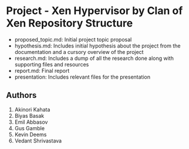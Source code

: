 # Project - Xen Hypervisor by Clan of Xen Repository Structure

- proposed_topic.md: Initial project topic proposal
- hypothesis.md: Includes initial hypothesis about the project from the documentation and a cursory overview of the project
- research.md: Includes a dump of all the research done along with supporting files and resources
- report.md: Final report
- presentation: Includes relevant files for the presentation

## Authors

1. Akinori Kahata
2. Biyas Basak
3. Emil Abbasov
4. Gus Gamble
5. Kevin Deems
6. Vedant Shrivastava
